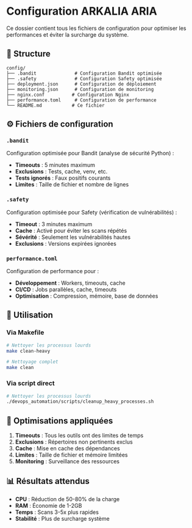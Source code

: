 # Configuration ARKALIA ARIA

Ce dossier contient tous les fichiers de configuration pour optimiser les performances et éviter la surcharge du système.

## 📁 Structure

```
config/
├── .bandit              # Configuration Bandit optimisée
├── .safety              # Configuration Safety optimisée  
├── deployment.json      # Configuration de déploiement
├── monitoring.json      # Configuration de monitoring
├── nginx.conf          # Configuration Nginx
├── performance.toml     # Configuration de performance
└── README.md           # Ce fichier
```

## ⚙️ Fichiers de configuration

### `.bandit`
Configuration optimisée pour Bandit (analyse de sécurité Python) :
- **Timeouts** : 5 minutes maximum
- **Exclusions** : Tests, cache, venv, etc.
- **Tests ignorés** : Faux positifs courants
- **Limites** : Taille de fichier et nombre de lignes

### `.safety`
Configuration optimisée pour Safety (vérification de vulnérabilités) :
- **Timeout** : 3 minutes maximum
- **Cache** : Activé pour éviter les scans répétés
- **Sévérité** : Seulement les vulnérabilités hautes
- **Exclusions** : Versions expirées ignorées

### `performance.toml`
Configuration de performance pour :
- **Développement** : Workers, timeouts, cache
- **CI/CD** : Jobs parallèles, cache, timeouts
- **Optimisation** : Compression, mémoire, base de données

## 🚀 Utilisation

### Via Makefile
```bash
# Nettoyer les processus lourds
make clean-heavy

# Nettoyage complet
make clean
```

### Via script direct
```bash
# Nettoyer les processus lourds
./devops_automation/scripts/cleanup_heavy_processes.sh
```

## 🔧 Optimisations appliquées

1. **Timeouts** : Tous les outils ont des limites de temps
2. **Exclusions** : Répertoires non pertinents exclus
3. **Cache** : Mise en cache des dépendances
4. **Limites** : Taille de fichier et mémoire limitées
5. **Monitoring** : Surveillance des ressources

## 📊 Résultats attendus

- **CPU** : Réduction de 50-80% de la charge
- **RAM** : Économie de 1-2GB
- **Temps** : Scans 3-5x plus rapides
- **Stabilité** : Plus de surcharge système